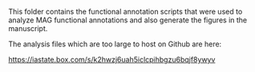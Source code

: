 This folder contains the functional annotation scripts that were used to analyze MAG functional annotations and also generate the figures in the manuscript. 

The analysis files which are too large to host on Github are here:

https://iastate.box.com/s/k2hwzj6uah5iclcpihbgzu6bqjf8ywyv
